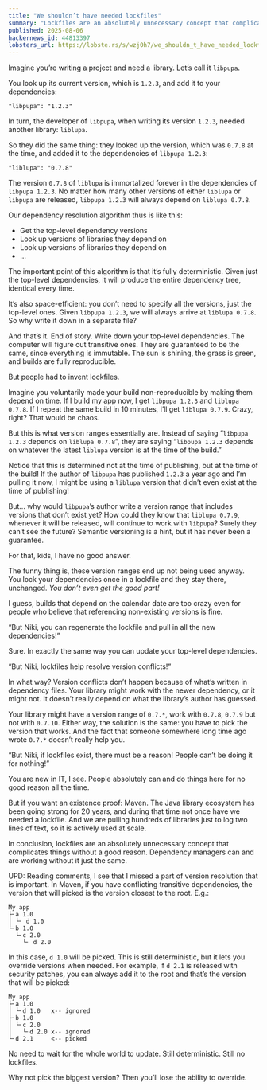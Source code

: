 ```yaml
---
title: "We shouldn’t have needed lockfiles"
summary: "Lockfiles are an absolutely unnecessary concept that complicates things without a good reason. Dependency managers can and are working without it just the same."
published: 2025-08-06
hackernews_id: 44813397
lobsters_url: https://lobste.rs/s/wzj0h7/we_shouldn_t_have_needed_lockfiles
---
```


Imagine you’re writing a project and need a library. Let’s call it `libpupa`.

You look up its current version, which is `1.2.3`, and add it to your dependencies:

```
"libpupa": "1.2.3"
```

In turn, the developer of `libpupa`, when writing its version `1.2.3`, needed another library: `liblupa`.

So they did the same thing: they looked up the version, which was `0.7.8` at the time, and added it to the dependencies of `libpupa 1.2.3`:

```
"liblupa": "0.7.8"
```

The version `0.7.8` of `liblupa` is immortalized forever in the dependencies of `libpupa 1.2.3`. No matter how many other versions of either `liblupa` or `libpupa` are released, `libpupa 1.2.3` will always depend on `liblupa 0.7.8`.

Our dependency resolution algorithm thus is like this:

- Get the top-level dependency versions
- Look up versions of libraries they depend on
- Look up versions of libraries they depend on
- ...

The important point of this algorithm is that it’s fully deterministic. Given just the top-level dependencies, it will produce the entire dependency tree, identical every time.

It’s also space-efficient: you don’t need to specify all the versions, just the top-level ones. Given `libpupa 1.2.3`, we will always arrive at `liblupa 0.7.8`. So why write it down in a separate file?

And that’s it. End of story. Write down your top-level dependencies. The computer will figure out transitive ones. They are guaranteed to be the same, since everything is immutable. The sun is shining, the grass is green, and builds are fully reproducible.

But people had to invent lockfiles.

Imagine you voluntarily made your build non-reproducible by making them depend on time. If I build my app now, I get `libpupa 1.2.3` and `liblupa 0.7.8`. If I repeat the same build in 10 minutes, I’ll get `liblupa 0.7.9`. Crazy, right? That would be chaos.

But this is what version ranges essentially are. Instead of saying “`libpupa 1.2.3` depends on `liblupa 0.7.8`”, they are saying “`libpupa 1.2.3` depends on whatever the latest `liblupa` version is at the time of the build.”

Notice that this is determined not at the time of publishing, but at the time of the build! If the author of `libpupa` has published `1.2.3` a year ago and I’m pulling it now, I might be using a `liblupa` version that didn’t even exist at the time of publishing!

But... why would `libpupa`’s author write a version range that includes versions that don’t exist yet? How could they know that `liblupa 0.7.9`, whenever it will be released, will continue to work with `libpupa`? Surely they can’t see the future? Semantic versioning is a hint, but it has never been a guarantee.

For that, kids, I have no good answer.

The funny thing is, these version ranges end up not being used anyway. You lock your dependencies once in a lockfile and they stay there, unchanged. _You don’t even get the good part!_

I guess, builds that depend on the calendar date are too crazy even for people who believe that referencing non-existing versions is fine.

“But Niki, you can regenerate the lockfile and pull in all the new dependencies!”

Sure. In exactly the same way you can update your top-level dependencies.

“But Niki, lockfiles help resolve version conflicts!”

In what way? Version conflicts don’t happen because of what’s written in dependency files. Your library might work with the newer dependency, or it might not. It doesn’t really depend on what the library’s author has guessed.

Your library might have a version range of `0.7.*`, work with `0.7.8`, `0.7.9` but not with `0.7.10`. Either way, the solution is the same: you have to pick the version that works. And the fact that someone somewhere long time ago wrote `0.7.*` doesn’t really help you.

“But Niki, if lockfiles exist, there must be a reason! People can’t be doing it for nothing!”

You are new in IT, I see. People absolutely can and do things here for no good reason all the time.

But if you want an existence proof: Maven. The Java library ecosystem has been going strong for 20 years, and during that time not once have we needed a lockfile. And we are pulling hundreds of libraries just to log two lines of text, so it is actively used at scale.

In conclusion, lockfiles are an absolutely unnecessary concept that complicates things without a good reason. Dependency managers can and are working without it just the same.

UPD: Reading comments, I see that I missed a part of version resolution that is important. In Maven, if you have conflicting transitive dependencies, the version that will picked is the version closest to the root. E.g.:

```
My app
├╴a 1.0
│ └╴ d 1.0
└╴b 1.0
  └╴c 2.0
    └╴ d 2.0
```

In this case, `d 1.0` will be picked. This is still deterministic, but it lets you override versions when needed. For example, if `d 2.1` is released with security patches, you can always add it to the root and that’s the version that will be picked:

```
My app
├╴a 1.0
│ └╴d 1.0   x-- ignored
├╴b 1.0
│ └╴c 2.0
│   └╴d 2.0 x-- ignored
└╴d 2.1     <-- picked
```

No need to wait for the whole world to update. Still deterministic. Still no lockfiles.

Why not pick the biggest version? Then you’ll lose the ability to override.